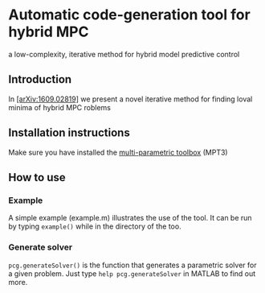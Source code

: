 # Automatic code-generation tool for hybrid MPC
a low-complexity, iterative method for hybrid model predictive control 
## Introduction
In [\[arXiv:1609.02819\]](http://arxiv.org/abs/1609.02819) we present a novel iterative method for finding loval minima of hybrid MPC roblems 
## Installation instructions
Make sure you have installed the [multi-parametric toolbox](http://control.ee.ethz.ch/~mpt/3/Main/Installation) (MPT3)
## How to use
### Example
A simple example (example.m) illustrates the use of the tool. It can be run by typing ```example()``` while in the directory of the too.
### Generate solver
```pcg.generateSolver()``` is the function that generates a parametric solver for a given problem. Just type ```help pcg.generateSolver``` in MATLAB to find out more.
